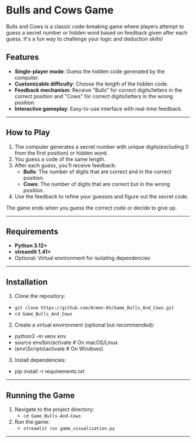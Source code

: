 
# Bulls and Cows Game

Bulls and Cows is a classic code-breaking game where players attempt to guess a secret number or hidden word based on feedback given after each guess.
It's a fun way to challenge your logic and deduction skills!

## Features
- **Single-player mode**: Guess the hidden code generated by the computer.
- **Customizable difficulty**: Choose the length of the hidden code.
- **Feedback mechanism**: Receive "Bulls" for correct digits/letters in the correct position and "Cows" for correct digits/letters in the wrong position.
- **Interactive gameplay**: Easy-to-use interface with real-time feedback.

---

## How to Play
1. The computer generates a secret number with unique digits(excluding 0 from the first position) or hidden word.
2. You guess a code of the same length.
3. After each guess, you'll receive feedback:
   - **Bulls**: The number of digits that are correct and in the correct position.
   - **Cows**: The number of digits that are correct but in the wrong position.
4. Use the feedback to refine your guesses and figure out the secret code.

The game ends when you guess the correct code or decide to give up.

---

## Requirements
- **Python 3.12+**
- **streamlit 1.41+**
- Optional: Virtual environment for isolating dependencies

---

## Installation
1.  Clone the repository: 
   - `git clone https://github.com/Armen-Kh/Game_Bulls_And_Cows.git`
   - `cd Game_Bulls_And_Cows`
2.  Create a virtual environment (optional but recommended):
   - python3 -m venv env
   - source env/bin/activate   # On macOS/Linux
   - (env\Scripts\activate # On Windows)
3.  Install dependencies:
   - pip install -r requirements.txt

________________________________________

## Running the Game
1.	Navigate to the project directory:
	- `cd Game_Bulls-And-Cows`
2.	Run the game:
	- `streamlit run game_visualization.py`

________________________________________
